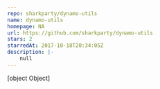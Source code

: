 ```yaml
---
repo: sharkparty/dynamo-utils
name: dynamo-utils
homepage: NA
url: https://github.com/sharkparty/dynamo-utils
stars: 2
starredAt: 2017-10-18T20:34:05Z
description: |-
    null
---
```


[object Object]
